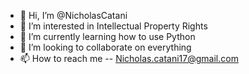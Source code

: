 - 👋 Hi, I’m @NicholasCatani
- 👀 I’m interested in Intellectual Property Rights
- 🌱 I’m currently learning how to use Python
- 💞️ I’m looking to collaborate on everything
- 📫 How to reach me -- Nicholas.catani17@gmail.com

<!---
NicholasCatani/NicholasCatani is a ✨ special ✨ repository because its `README.md` (this file) appears on your GitHub profile.
You can click the Preview link to take a look at your changes.
--->
